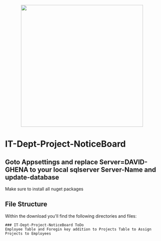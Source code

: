 <p align="center"><a href="https://danoitech.com" target="_blank"><img src="https://www.digitalocean.com/static/bg-home-hero-3-bb4b33b77274db09b969f629ad81c4d5.svg" width="400"></a></p>

# IT-Dept-Project-NoticeBoard

## Goto Appsettings and replace Server=DAVID-GHENA to your local sqlserver Server-Name and update-database

Make sure to install all nuget packages 

## File Structure

Within the download you'll find the following directories and files:

```
### IT-Dept-Project-NoticeBoard ToDo
Employee Table and Foregin key addition to Projects Table to Assign Projects to Employees

```



